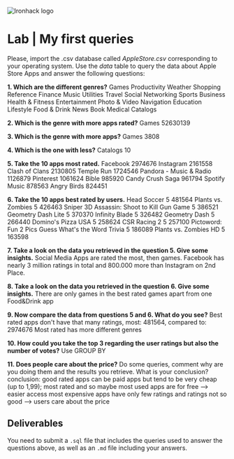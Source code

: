 ![Ironhack logo](https://i.imgur.com/1QgrNNw.png)

# Lab | My first queries

Please, import the .csv database called *AppleStore.csv* corresponding to your operating system. Use the *data* table to query the data about Apple Store Apps and answer the following questions: 

**1. Which are the different genres?**
Games
Productivity
Weather
Shopping
Reference
Finance
Music
Utilities
Travel
Social Networking
Sports
Business
Health & Fitness
Entertainment
Photo & Video
Navigation
Education
Lifestyle
Food & Drink
News
Book
Medical
Catalogs

**2. Which is the genre with more apps rated?**
Games	52630139

**3. Which is the genre with more apps?**
Games	3808

**4. Which is the one with less?**
Catalogs	10

**5. Take the 10 apps most rated.**
Facebook	2974676
Instagram	2161558
Clash of Clans	2130805
Temple Run	1724546
Pandora - Music & Radio	1126879
Pinterest	1061624
Bible	985920
Candy Crush Saga	961794
Spotify Music	878563
Angry Birds	824451

**6. Take the 10 apps best rated by users.**
Head Soccer	5	481564
Plants vs. Zombies	5	426463
Sniper 3D Assassin: Shoot to Kill Gun Game	5	386521
Geometry Dash Lite	5	370370
Infinity Blade	5	326482
Geometry Dash	5	266440
Domino's Pizza USA	5	258624
CSR Racing 2	5	257100
Pictoword: Fun 2 Pics Guess What's the Word Trivia	5	186089
Plants vs. Zombies HD	5	163598

**7. Take a look on the data you retrieved in the question 5. Give some insights.**
Social Media Apps are rated the most, then games. Facebook has nearly 3 million ratings in total and 800.000 more than Instagram on 2nd Place.

**8. Take a look on the data you retrieved in the question 6. Give some insights.**
There are only games in the best rated games apart from one Food&Drink app

**9. Now compare the data from questions 5 and 6. What do you see?**
Best rated apps don't have that many ratings, most: 481564, compared to: 2974676
Most rated has more different genres

**10. How could you take the top 3 regarding the user ratings but also the number of votes?**
Use GROUP BY

**11. Does people care about the price?** Do some queries, comment why are you doing them and the results you retrieve. What is your conclusion?
conclusion: good rated apps can be paid apps but tend to be very cheap (up to 1,99); most rated and so maybe most used apps are for free --> easier access
most expensive apps have only few ratings and ratings not so good --> users care about the price

## Deliverables 
You need to submit a `.sql` file that includes the queries used to answer the questions above, as well as an `.md` file including your answers. 
